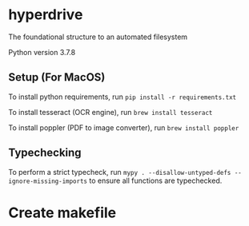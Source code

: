 # hyperdrive

The foundational structure to an automated filesystem

Python version 3.7.8

## Setup (For MacOS)

To install python requirements, run `pip install -r requirements.txt`

To install tesseract (OCR engine), run `brew install tesseract`

To install poppler (PDF to image converter), run `brew install poppler`

## Typechecking


To perform a strict typecheck, run `mypy . --disallow-untyped-defs --ignore-missing-imports` to ensure all functions are typechecked.

# Create makefile